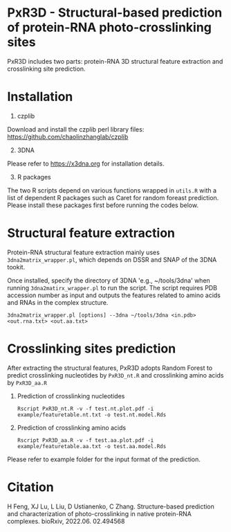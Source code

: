 # PxR3D - Structural-based prediction of protein-RNA photo-crosslinking sites

PxR3D includes two parts: protein-RNA 3D structural feature extraction and crosslinking site prediction.

# Installation

1. czplib

Download and install the czplib perl library files: https://github.com/chaolinzhanglab/czplib

2. 3DNA

Please refer to https://x3dna.org for installation details.


3. R packages

The two R scripts depend on various functions wrapped in `utils.R` with a list of dependent R packages such as Caret for random foreast prediction. Please install these packages first before running the codes below.

# Structural feature extraction
Protein-RNA structural feature extraction mainly uses `3dna2matrix_wrapper.pl`, which depends on DSSR and SNAP of the 3DNA tookit. 

Once installed, specify the directory of 3DNA 'e.g., ~/tools/3dna' when running `3dna2matirx_wrapper.pl` to run the script. The script requires PDB accession number as input and outputs the features related to amino acids and RNAs in the complex structure. 

`3dna2matrix_wrapper.pl [options] --3dna ~/tools/3dna <in.pdb> <out.rna.txt> <out.aa.txt>`


# Crosslinking sites prediction
After extracting the structural features, PxR3D adopts Random Forest to predict crosslinking nucleotides by `PxR3D_nt.R` and crosslinking amino acids by `PxR3D_aa.R `

1. Prediction of crosslinking nucleotides
    
    `Rscript PxR3D_nt.R -v -f test.nt.plot.pdf -i example/featuretable.nt.txt -o test.nt.model.Rds`
2. Prediction of crosslinking amino acids
   
   `Rscript PxR3D_aa.R -v -f test.aa.plot.pdf -i example/featuretable.aa.txt -o test.aa.model.Rds`

Please refer to example folder for the input format of the prediction. 

# Citation
H Feng, XJ Lu, L Liu, D Ustianenko, C Zhang. Structure-based prediction and characterization of photo-crosslinking in native protein-RNA complexes. bioRxiv,  2022.06. 02.494568
